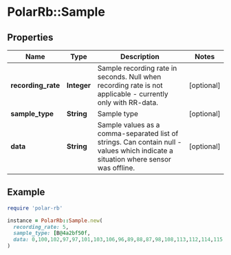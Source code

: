 # PolarRb::Sample

## Properties

| Name | Type | Description | Notes |
| ---- | ---- | ----------- | ----- |
| **recording_rate** | **Integer** | Sample recording rate in seconds. Null when recording rate is not applicable - currently only with RR-data. | [optional] |
| **sample_type** | **String** | Sample type | [optional] |
| **data** | **String** | Sample values as a comma-separated list of strings. Can contain null -values which indicate a situation where sensor was offline. | [optional] |

## Example

```ruby
require 'polar-rb'

instance = PolarRb::Sample.new(
  recording_rate: 5,
  sample_type: [B@4a2bf50f,
  data: 0,100,102,97,97,101,103,106,96,89,88,87,98,108,113,112,114,115,118,121,121,121,121,123,117,119,122
)
```

